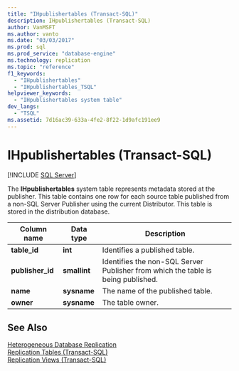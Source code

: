 ```yaml
---
title: "IHpublishertables (Transact-SQL)"
description: IHpublishertables (Transact-SQL)
author: VanMSFT
ms.author: vanto
ms.date: "03/03/2017"
ms.prod: sql
ms.prod_service: "database-engine"
ms.technology: replication
ms.topic: "reference"
f1_keywords:
  - "IHpublishertables"
  - "IHpublishertables_TSQL"
helpviewer_keywords:
  - "IHpublishertables system table"
dev_langs:
  - "TSQL"
ms.assetid: 7d16ac39-633a-4fe2-8f22-1d9afc191ee9
---
```

# IHpublishertables (Transact-SQL)
[!INCLUDE [SQL Server](../../includes/applies-to-version/sqlserver.md)]

  The **IHpublishertables** system table represents metadata stored at the publisher. This table contains one row for each source table published from a non-SQL Server Publisher using the current Distributor. This table is stored in the distribution database.  
  
|Column name|Data type|Description|  
|-----------------|---------------|-----------------|  
|**table_id**|**int**|Identifies a published table.|  
|**publisher_id**|**smallint**|Identifies the non-SQL Server Publisher from which the table is being published.|  
|**name**|**sysname**|The name of the published table.|  
|**owner**|**sysname**|The table owner.|  
  
## See Also  
 [Heterogeneous Database Replication](../../relational-databases/replication/non-sql/heterogeneous-database-replication.md)   
 [Replication Tables &#40;Transact-SQL&#41;](../../relational-databases/system-tables/replication-tables-transact-sql.md)   
 [Replication Views &#40;Transact-SQL&#41;](../../relational-databases/system-views/replication-views-transact-sql.md)  
  
  
